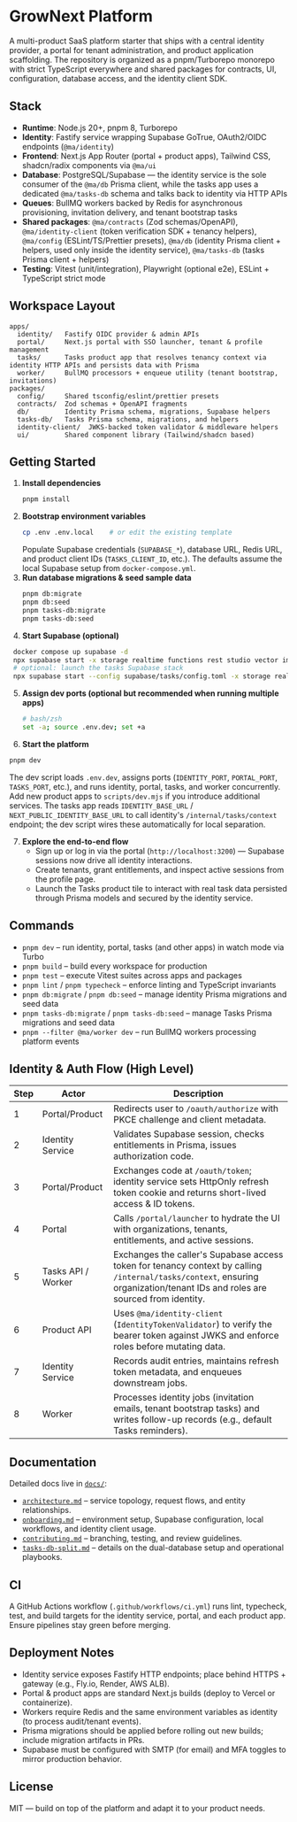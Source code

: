 # GrowNext Platform

A multi-product SaaS platform starter that ships with a central identity provider, a portal for tenant administration, and product application scaffolding. The repository is organized as a pnpm/Turborepo monorepo with strict TypeScript everywhere and shared packages for contracts, UI, configuration, database access, and the identity client SDK.

## Stack

- **Runtime**: Node.js 20+, pnpm 8, Turborepo
- **Identity**: Fastify service wrapping Supabase GoTrue, OAuth2/OIDC endpoints (`@ma/identity`)
- **Frontend**: Next.js App Router (portal + product apps), Tailwind CSS, shadcn/radix components via `@ma/ui`
- **Database**: PostgreSQL/Supabase — the identity service is the sole consumer of the `@ma/db` Prisma client, while the tasks app uses a dedicated `@ma/tasks-db` schema and talks back to identity via HTTP APIs
- **Queues**: BullMQ workers backed by Redis for asynchronous provisioning, invitation delivery, and tenant bootstrap tasks
- **Shared packages**: `@ma/contracts` (Zod schemas/OpenAPI), `@ma/identity-client` (token verification SDK + tenancy helpers), `@ma/config` (ESLint/TS/Prettier presets), `@ma/db` (identity Prisma client + helpers, used only inside the identity service), `@ma/tasks-db` (tasks Prisma client + helpers)
- **Testing**: Vitest (unit/integration), Playwright (optional e2e), ESLint + TypeScript strict mode

## Workspace Layout

```
apps/
  identity/   Fastify OIDC provider & admin APIs
  portal/     Next.js portal with SSO launcher, tenant & profile management
  tasks/      Tasks product app that resolves tenancy context via identity HTTP APIs and persists data with Prisma
  worker/     BullMQ processors + enqueue utility (tenant bootstrap, invitations)
packages/
  config/     Shared tsconfig/eslint/prettier presets
  contracts/  Zod schemas + OpenAPI fragments
  db/         Identity Prisma schema, migrations, Supabase helpers
  tasks-db/   Tasks Prisma schema, migrations, and helpers
  identity-client/  JWKS-backed token validator & middleware helpers
  ui/         Shared component library (Tailwind/shadcn based)
```

## Getting Started

1. **Install dependencies**
   ```bash
   pnpm install
   ```
2. **Bootstrap environment variables**
   ```bash
   cp .env .env.local    # or edit the existing template
   ```
   Populate Supabase credentials (`SUPABASE_*`), database URL, Redis URL, and product client IDs (`TASKS_CLIENT_ID`, etc.). The defaults assume the local Supabase setup from `docker-compose.yml`.
3. **Run database migrations & seed sample data**
   ```bash
   pnpm db:migrate
   pnpm db:seed
   pnpm tasks-db:migrate
   pnpm tasks-db:seed
   ```
4. **Start Supabase (optional)**
 ```bash
  docker compose up supabase -d
  npx supabase start -x storage realtime functions rest studio vector imgproxy inbucket edge-functions
  # optional: launch the tasks Supabase stack
  npx supabase start --config supabase/tasks/config.toml -x storage realtime functions rest studio vector imgproxy inbucket edge-functions
  ```
5. **Assign dev ports (optional but recommended when running multiple apps)**
   ```bash
   # bash/zsh
   set -a; source .env.dev; set +a
   ```
6. **Start the platform**
  ```bash
  pnpm dev
  ```
  The dev script loads `.env.dev`, assigns ports (`IDENTITY_PORT`, `PORTAL_PORT`, `TASKS_PORT`, etc.), and runs identity, portal, tasks, and worker concurrently. Add new product apps to `scripts/dev.mjs` if you introduce additional services. The tasks app reads `IDENTITY_BASE_URL` / `NEXT_PUBLIC_IDENTITY_BASE_URL` to call identity's `/internal/tasks/context` endpoint; the dev script wires these automatically for local separation.

7. **Explore the end-to-end flow**
   - Sign up or log in via the portal (`http://localhost:3200`) — Supabase sessions now drive all identity interactions.
   - Create tenants, grant entitlements, and inspect active sessions from the profile page.
   - Launch the Tasks product tile to interact with real task data persisted through Prisma models and secured by the identity service.

## Commands

- `pnpm dev` – run identity, portal, tasks (and other apps) in watch mode via Turbo
- `pnpm build` – build every workspace for production
- `pnpm test` – execute Vitest suites across apps and packages
- `pnpm lint` / `pnpm typecheck` – enforce linting and TypeScript invariants
- `pnpm db:migrate` / `pnpm db:seed` – manage identity Prisma migrations and seed data
- `pnpm tasks-db:migrate` / `pnpm tasks-db:seed` – manage Tasks Prisma migrations and seed data
- `pnpm --filter @ma/worker dev` – run BullMQ workers processing platform events

## Identity & Auth Flow (High Level)

| Step | Actor | Description |
| --- | --- | --- |
| 1 | Portal/Product | Redirects user to `/oauth/authorize` with PKCE challenge and client metadata. |
| 2 | Identity Service | Validates Supabase session, checks entitlements in Prisma, issues authorization code. |
| 3 | Portal/Product | Exchanges code at `/oauth/token`; identity service sets HttpOnly refresh token cookie and returns short-lived access & ID tokens. |
| 4 | Portal | Calls `/portal/launcher` to hydrate the UI with organizations, tenants, entitlements, and active sessions. |
| 5 | Tasks API / Worker | Exchanges the caller's Supabase access token for tenancy context by calling `/internal/tasks/context`, ensuring organization/tenant IDs and roles are sourced from identity. |
| 6 | Product API | Uses `@ma/identity-client` (`IdentityTokenValidator`) to verify the bearer token against JWKS and enforce roles before mutating data. |
| 7 | Identity Service | Records audit entries, maintains refresh token metadata, and enqueues downstream jobs. |
| 8 | Worker | Processes identity jobs (invitation emails, tenant bootstrap tasks) and writes follow-up records (e.g., default Tasks reminders). |

## Documentation

Detailed docs live in [`docs/`](docs):

- [`architecture.md`](docs/architecture.md) – service topology, request flows, and entity relationships.
- [`onboarding.md`](docs/onboarding.md) – environment setup, Supabase configuration, local workflows, and identity client usage.
- [`contributing.md`](docs/contributing.md) – branching, testing, and review guidelines.
- [`tasks-db-split.md`](docs/tasks-db-split.md) – details on the dual-database setup and operational playbooks.

## CI

A GitHub Actions workflow (`.github/workflows/ci.yml`) runs lint, typecheck, test, and build targets for the identity service, portal, and each product app. Ensure pipelines stay green before merging.

## Deployment Notes

- Identity service exposes Fastify HTTP endpoints; place behind HTTPS + gateway (e.g., Fly.io, Render, AWS ALB).
- Portal & product apps are standard Next.js builds (deploy to Vercel or containerize).
- Workers require Redis and the same environment variables as identity (to process audit/tenant events).
- Prisma migrations should be applied before rolling out new builds; include migration artifacts in PRs.
- Supabase must be configured with SMTP (for email) and MFA toggles to mirror production behavior.

## License

MIT — build on top of the platform and adapt it to your product needs.
